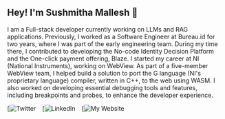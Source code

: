 ## Hey! I'm Sushmitha Mallesh 👋
I am a Full-stack developer currently working on LLMs and RAG applications.
Previously, I worked as a Software Engineer at Bureau.id for two years, where I was part of the early engineering team. During my time there, I contributed to developing the No-code Identity Decision Platform and the One-click payment offering, Blaze.
I started my career at NI (National Instruments), working on WebView. As part of a five-member WebView team, I helped build a solution to port the G language (NI's proprietary language) compiler, written in C++, to the web using WASM. I also worked on developing essential debugging tools and features, including breakpoints and probes, to enhance the developer experience.

[![Twitter](https://x.com/_sushh_) &ensp;
[![LinkedIn](https://www.linkedin.com/in/sushmitha-mallesh-639528133/) &ensp;
[![My Website](https://sushispot.xyz/)


